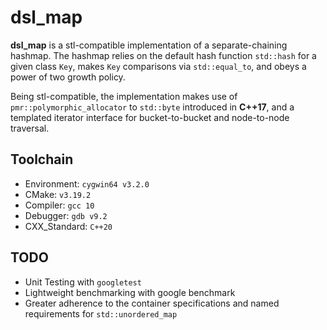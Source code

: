 # dsl_map

**dsl_map** is a stl-compatible implementation of a separate-chaining hashmap. The hashmap relies on the default hash function `std::hash` for a given class `Key`, makes `Key` comparisons via `std::equal_to`, and obeys a power of two growth policy.

Being stl-compatible, the implementation makes use of `pmr::polymorphic_allocator` to `std::byte` introduced in **C++17**, and a templated iterator interface for bucket-to-bucket and node-to-node traversal. 

## Toolchain
* Environment: `cygwin64 v3.2.0`
* CMake: `v3.19.2`
* Compiler: `gcc 10`
* Debugger: `gdb v9.2`
* CXX_Standard: `C++20`

## TODO
* Unit Testing with `googletest`
* Lightweight benchmarking with google benchmark
* Greater adherence to the container specifications and named requirements for `std::unordered_map`
